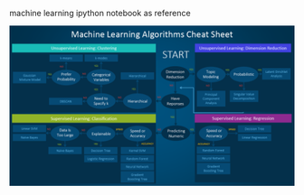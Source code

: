 machine learning ipython notebook as reference

![ML algorithm](https://github.com/a93701011/MachineLearning/blob/master/pic/machine-learning-cheet-sheet.png)
